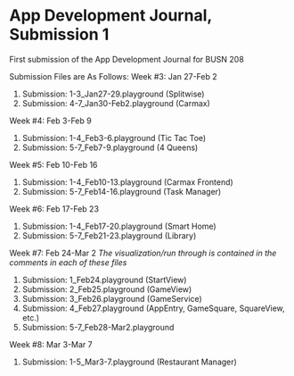 # App Development Journal, Submission 1
First submission of the App Development Journal for BUSN 208


Submission Files are As Follows:
Week #3: Jan 27-Feb 2
1. Submission: 1-3_Jan27-29.playground (Splitwise)
2. Submission: 4-7_Jan30-Feb2.playground (Carmax)

Week #4: Feb 3-Feb 9
1. Submission: 1-4_Feb3-6.playground (Tic Tac Toe)
2. Submission: 5-7_Feb7-9.playground (4 Queens)

Week #5: Feb 10-Feb 16
1. Submission: 1-4_Feb10-13.playground (Carmax Frontend)
2. Submission: 5-7_Feb14-16.playground (Task Manager)

Week #6: Feb 17-Feb 23
1. Submission: 1-4_Feb17-20.playground (Smart Home)
2. Submission: 5-7_Feb21-23.playground (Library)

Week #7: Feb 24-Mar 2 *The visualization/run through is contained in the comments in each of these files*
1. Submission: 1_Feb24.playground (StartView)
2. Submission: 2_Feb25.playground (GameView)
3. Submission: 3_Feb26.playground (GameService)
4. Submission: 4_Feb27.playground (AppEntry, GameSquare, SquareView, etc.)
5. Submission: 5-7_Feb28-Mar2.playground

Week #8: Mar 3-Mar 7
1. Submission: 1-5_Mar3-7.playground (Restaurant Manager)
